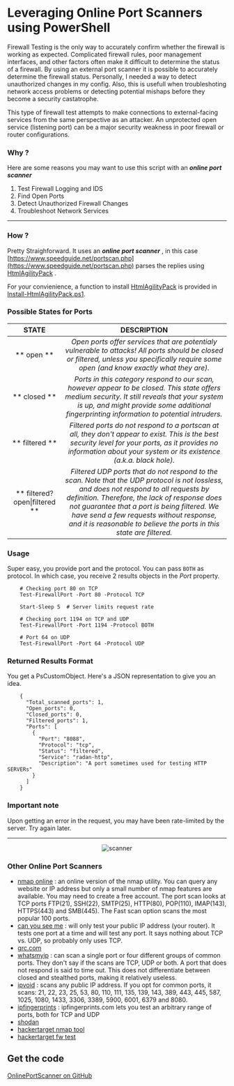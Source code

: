 # Leveraging Online Port Scanners using PowerShell

Firewall Testing is the only way to accurately confirm whether the firewall is working as expected. Complicated firewall rules, poor management interfaces, and other factors often make it difficult to determine the status of a firewall. By using an external port scanner it is possible to accurately determine the firewall status. Personally, I needed a way to detect unauthorized changes in my config. Also, this is usefull when troubleshoting network access problems or detecting potential mishaps before they become a security castatrophe.

This type of firewall test attempts to make connections to external-facing services from the same perspective as an attacker. An unprotected open service (listening port) can be a major security weakness in poor firewall or router configurations.


### Why ? 

Here are some reasons you may want to use this script with an ***online port scanner***

1) Test Firewall Logging and IDS
2) Find Open Ports
3) Detect Unauthorized Firewall Changes
4) Troubleshoot Network Services

---------------------------------------------------------------------------------------------------------

### How ?

Pretty Straighforward. It uses an ***online port scanner*** , in this case [https://www.speedguide.net/portscan.php](https://www.speedguide.net/portscan.php) parses the replies using [HtmlAgilityPack](https://html-agility-pack.net/) . 

For your convienience, a function to install [HtmlAgilityPack](https://html-agility-pack.net/) is provided in [Install-HtmlAgilityPack.ps1](Install-HtmlAgilityPack.ps1).


### Possible States for Ports


|             **STATE**            |                                                                                                                                                                       **DESCRIPTION**                                                                                                                                                                       |
|:--------------------------------:|:-----------------------------------------------------------------------------------------------------------------------------------------------------------------------------------------------------------------------------------------------------------------------------------------------------------------------------------------------------------:|
|            ** open **            | _Open ports offer services that are potentialy vulnerable to attacks! All ports should be closed or filtered, unless you specifically require some open (and know exactly what they are)._                                                                                                                                                                  |
|           ** closed **           | _Ports in this category respond to our scan, however appear to be closed. This state offers medium security. It still reveals that your system is up, and might provide some additional fingerprinting information to potential intruders._                                                                                                                 |
|          ** filtered **          | _Filtered ports do not respond to a portscan at all, they don't appear to exist. This is the best security level for your ports, as it provides no information about your system or its existence (a.k.a. black hole)._                                                                                                                                     |
| ** filtered?   open\|filtered ** | _Filtered UDP ports that do not respond to the scan. Note that the UDP protocol is not lossless, and does not respond to all requests by definition. Therefore, the lack of response does not guarantee that a port is being filtered. We have send a few requests without response, and it is reasonable to believe the ports in this state are filtered._ |


### Usage

Super easy, you provide port and the protocol. You can pass ```BOTH``` as protocol. In which case, you receive 2 results objects in the *Port* property.

```
    # Checking port 80 on TCP
    Test-FirewallPort -Port 80 -Protocol TCP

    Start-Sleep 5  # Server limits request rate

    # Checking port 1194 on TCP and UDP
    Test-FirewallPort -Port 1194 -Protocol BOTH 

    # Port 64 on UDP
    Test-FirewallPort -Port 64 -Protocol UDP
```

### Returned Results Format

You get a PsCustomObject. Here's a JSON representation to give you an idea.

```
    {
      "Total_scanned_ports": 1,
      "Open_ports": 0,
      "Closed_ports": 0,
      "Filtered_ports": 1,
      "Ports": [
        {
          "Port": "8088",
          "Protocol": "tcp",
          "Status": "filtered",
          "Service": "radan-http",
          "Description": "A port sometimes used for testing HTTP SERVERs"
        }
      ]
    }
```


### Important note

Upon getting an error in the request, you may have been rate-limited by the server. Try again later.

---------------------------------------------------------------------------------------------------------



<center>
<img src="https://arsscriptum.github.io/assets/img/posts/scanner/scanner.jpg" alt="scanner" />
</center>


### Other Online Port Scanners

 - [nmap online](https://nmap.online/) : an online version of the nmap utility. You can query any website or IP address but only a small number of nmap features are available. You may need to create a free account. The port scan looks at TCP ports FTP(21), SSH(22), SMTP(25), HTTP(80), POP(110), IMAP(143), HTTPS(443) and SMB(445). The Fast scan option scans the most popular 100 ports.
 - [can you see me](https://canyouseeme.org/) : will only test your public IP address (your router). It tests one port at a time and will test any port. It says nothing about TCP vs. UDP, so probably only uses TCP.
 - [grc.com](https://www.grc.com/x/portprobe=1801)
 - [whatsmyip](https://www.whatsmyip.org/port-scanner/) : can scan a single port or four different groups of common ports. They don't say if the scans are TCP, UDP or both. A port that does not respond is said to time out. This does not differentiate between closed and stealthed ports, making it relatively useless.
 - [ipvoid](https://www.ipvoid.com/port-scan/) : scans any public IP address. If you opt for common ports, it scans: 21, 22, 23, 25, 53, 80, 110, 111, 135, 139, 143, 389, 443, 445, 587, 1025, 1080, 1433, 3306, 3389, 5900, 6001, 6379 and 8080.
 - [ipfingerprints](https://www.ipfingerprints.com/portscan.php) : ipfingerprints.com lets you test an arbitrary range of ports, both for TCP and UDP
 - [shodan](https://routersecurity.org/shodan.php)
 - [hackertarget nmap tool](https://hackertarget.com/nmap-online-port-scanner/)
 - [hackertarget fw test](https://hackertarget.com/firewall-test/)


## Get the code 

[OnlinePortScanner on GitHub](https://github.com/arsscriptum/PowerShell.Public.Sandbox/tree/master/OnlinePortScanner)
